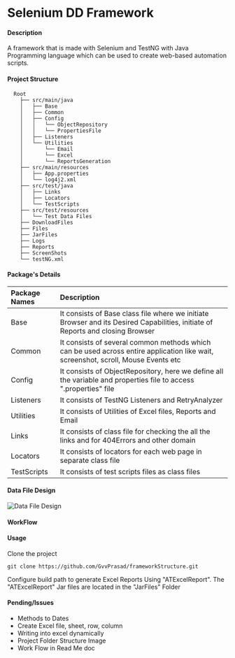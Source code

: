 # Selenium DD Framework

#### Description
A framework that is made with Selenium and TestNG with Java Programming language which can be used to create web-based automation scripts.<br>

#### Project Structure
```
  Root
    ├── src/main/java
    │	├── Base
    │	├── Common
    │	├── Config
    │	│	└── ObjectRepository
    │	│	└── PropertiesFile
    │	├── Listeners
    │	└── Utilities
    │		└── Email
    │		└── Excel
    │		└── ReportsGeneration
    ├── src/main/resources
    │	├── App.properties
    │	└── log4j2.xml  	
    ├── src/test/java    
    │	├── Links
    │	├── Locators
    │	└── TestScripts
    ├── src/test/resources
    │	└── Test Data Files
    ├── DownloadFiles
    ├── Files
    ├── JarFiles
    ├── Logs
    ├── Reports
    ├── ScreenShots
    └── testNG.xml
```

#### Package's Details
|Package Names|Description           							                                                                                   |
|:------------|:-----------------------------------------------------------------------------------------------------------------------------------|
|Base		  | It consists of Base class file where we initiate Browser and its Desired Capabilities, initiate of Reports and closing Browser     |
|Common		  |	It consists of several common methods which can be used across entire application like wait, screenshot, scroll, Mouse Events etc  |
|Config		  |	It consists of ObjectRepository, here we define all the variable and properties file to access ".properties" file		           |
|Listeners	  |	It consists of TestNG Listeners and RetryAnalyzer		                                                                           |
|Utilities	  |	It consists of Utilities of Excel files, Reports and Email 		                                                                   |
|Links		  |	It consists of class file for checking the all the links and for 404Errors and other domain		                                   |
|Locators     |	It consists of locators for each web page in separate class file 		                                                           |
|TestScripts  |	It consists of test scripts files as class files                		                                                           |


#### Data File Design
![Data File Design](https://github.com/GvvPrasad/javaSeleniumFramework/blob/master/Files/TestDataTemplate.PNG)


#### WorkFlow
 

#### Usage
Clone the project

```
git clone https://github.com/GvvPrasad/frameworkStructure.git
```

Configure build path to generate Excel Reports Using "ATExcelReport". The "ATExcelReport" Jar files are located in the "JarFiles" Folder 
         
#### Pending/Issues
* Methods to Dates
* Create Excel file, sheet, row, column  
* Writing into excel dynamically
* Project Folder Structure Image 
* Work Flow in Read Me doc